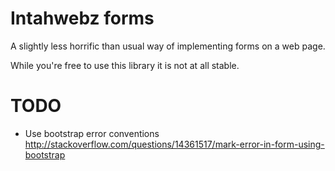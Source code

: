 Intahwebz forms
===============

A slightly less horrific than usual way of implementing forms on a web page.


While you're free to use this library it is not at all stable.




TODO
====


* Use bootstrap error conventions http://stackoverflow.com/questions/14361517/mark-error-in-form-using-bootstrap
